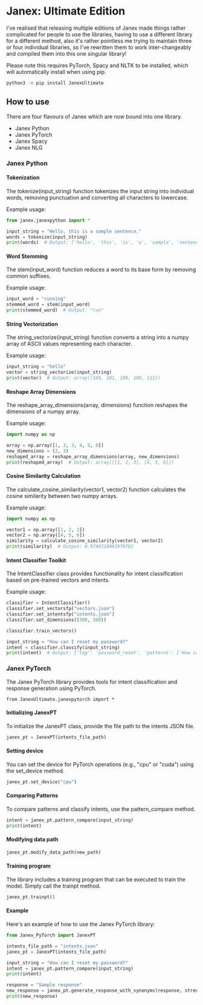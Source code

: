 <h1> Janex: Ultimate Edition </h1>

I've realised that releasing multiple editions of Janex made things rather complicated for people to use the libraries, having to use a different library for a different method, also it's rather pointless me trying to maintain three or four individual libraries, so I've rewritten them to work inter-changeably and compiled them into this one singular library!

Please note this requires PyTorch, Spacy and NLTK to be installed, which will automatically install when using pip.

```bash
python3 -m pip install JanexUltimate
```

<h2> How to use </h2>

There are four flavours of Janex which are now bound into one library.

- Janex Python
- Janex PyTorch
- Janex Spacy
- Janex NLG

<h3> Janex Python </h3>

<h4> Tokenization </h4>

The tokenize(input_string) function tokenizes the input string into individual words, removing punctuation and converting all characters to lowercase.

Example usage:

```python
from janex.janexpython import *

input_string = "Hello, this is a sample sentence."
words = tokenize(input_string)
print(words)  # Output: ['hello', 'this', 'is', 'a', 'sample', 'sentence']
```

<h4> Word Stemming </h4>

The stem(input_word) function reduces a word to its base form by removing common suffixes.

Example usage:

```python
input_word = "running"
stemmed_word = stem(input_word)
print(stemmed_word)  # Output: "run"
```

<h4> String Vectorization </h4>

The string_vectorize(input_string) function converts a string into a numpy array of ASCII values representing each character.

Example usage:

```python
input_string = "hello"
vector = string_vectorize(input_string)
print(vector)  # Output: array([104, 101, 108, 108, 111])
```

<h4> Reshape Array Dimensions </h4>

The reshape_array_dimensions(array, dimensions) function reshapes the dimensions of a numpy array.

Example usage:

```python
import numpy as np

array = np.array([1, 2, 3, 4, 5, 6])
new_dimensions = (2, 3)
reshaped_array = reshape_array_dimensions(array, new_dimensions)
print(reshaped_array)  # Output: array([[1, 2, 3], [4, 5, 6]])
```

<h4> Cosine Similarity Calculation </h4>

The calculate_cosine_similarity(vector1, vector2) function calculates the cosine similarity between two numpy arrays.

Example usage:

```python
import numpy as np

vector1 = np.array([1, 2, 3])
vector2 = np.array([4, 5, 6])
similarity = calculate_cosine_similarity(vector1, vector2)
print(similarity)  # Output: 0.9746318461970762
```

<h4> Intent Classifier Toolkit </h4>

The IntentClassifier class provides functionality for intent classification based on pre-trained vectors and intents.

Example usage:

```python
classifier = IntentClassifier()
classifier.set_vectorsfp("vectors.json")
classifier.set_intentsfp("intents.json")
classifier.set_dimensions((300, 300))

classifier.train_vectors()

input_string = "How can I reset my password?"
intent = classifier.classify(input_string)
print(intent)  # Output: {'tag': 'password_reset', 'patterns': ['How can I reset my password?'], 'responses': ['You can reset your password by...']}
```

<h3> Janex PyTorch </h3>

The Janex PyTorch library provides tools for intent classification and response generation using PyTorch.

```
from JanexUltimate.janexpytorch import *
```

<h4> Initializing JanexPT </h4>

To initialize the JanexPT class, provide the file path to the intents JSON file.

```python
janex_pt = JanexPT(intents_file_path)
```

<h4> Setting device </h4>

You can set the device for PyTorch operations (e.g., "cpu" or "cuda") using the set_device method.

```python
janex_pt.set_device("cpu")
```

<h4> Comparing Patterns </h4>

To compare patterns and classify intents, use the pattern_compare method.

```python
intent = janex_pt.pattern_compare(input_string)
print(intent)
```

<h4> Modifying data path </h4>

```python
janex_pt.modify_data_path(new_path)
```

<h4> Training program </h4>

The library includes a training program that can be executed to train the model. Simply call the trainpt method.

```python
janex_pt.trainpt()
```

<h4> Example </h4>

Here's an example of how to use the Janex PyTorch library:

```python
from Janex_PyTorch import JanexPT

intents_file_path = "intents.json"
janex_pt = JanexPT(intents_file_path)

input_string = "How can I reset my password?"
intent = janex_pt.pattern_compare(input_string)
print(intent)

response = "Sample response"
new_response = janex_pt.generate_response_with_synonyms(response, strength=2)
print(new_response)
```


